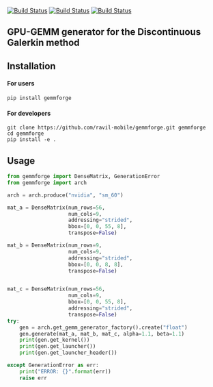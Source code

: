 [![Build Status](http://vmbungartz10.informatik.tu-muenchen.de/seissol/buildStatus/icon?job=gemmforge)](http://vmbungartz10.informatik.tu-muenchen.de/seissol/view/Forge/job/gemmforge/)
[![Build Status](http://vmbungartz10.informatik.tu-muenchen.de/seissol/buildStatus/icon?job=gemmforge-install&subject=pip)](http://vmbungartz10.informatik.tu-muenchen.de/seissol/view/Forge/job/gemmforge-install/)
[![Build Status](http://vmbungartz10.informatik.tu-muenchen.de/seissol/buildStatus/icon?job=gemmforge-linters&subject=Code+Style)](http://vmbungartz10.informatik.tu-muenchen.de/seissol/view/Forge/job/gemmforge-linters/)


## GPU-GEMM generator for the Discontinuous Galerkin method

## Installation
#### For users
```console
pip install gemmforge
```

#### For developers
```console
git clone https://github.com/ravil-mobile/gemmforge.git gemmforge
cd gemmforge
pip install -e .
```

## Usage
```python
from gemmforge import DenseMatrix, GenerationError
from gemmforge import arch

arch = arch.produce("nvidia", "sm_60")

mat_a = DenseMatrix(num_rows=56,
                    num_cols=9,
                    addressing="strided",
                    bbox=[0, 0, 55, 8],
                    transpose=False)

mat_b = DenseMatrix(num_rows=9,
                    num_cols=9,
                    addressing="strided",
                    bbox=[0, 0, 8, 8],
                    transpose=False)


mat_c = DenseMatrix(num_rows=56,
                    num_cols=9,
                    bbox=[0, 0, 55, 8],
                    addressing="strided",
                    transpose=False)
try:
    gen = arch.get_gemm_generator_factory().create("float")
    gen.generate(mat_a, mat_b, mat_c, alpha=1.1, beta=1.1)
    print(gen.get_kernel())
    print(gen.get_launcher())
    print(gen.get_launcher_header())

except GenerationError as err:
    print("ERROR: {}".format(err))
    raise err
```

